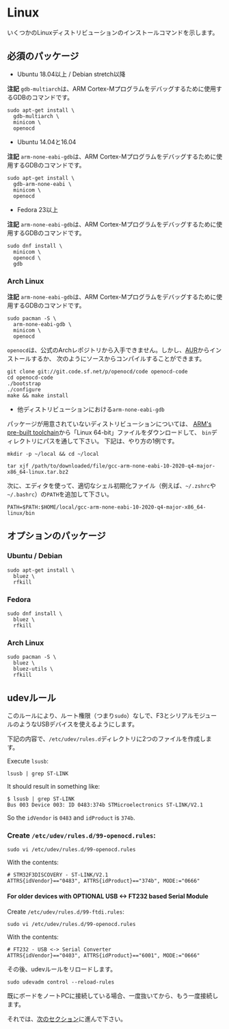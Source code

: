 # Linux

<!-- Here are the installation commands for a few Linux distributions. -->

いくつかのLinuxディストリビューションのインストールコマンドを示します。

<!-- ## REQUIRED packages -->

## 必須のパッケージ

<!-- - Ubuntu 18.04 or newer / Debian stretch or newer -->

- Ubuntu 18.04以上 / Debian stretch以降
<!-- 
> **NOTE** `gdb-multiarch` is the GDB command you'll use to debug your ARM
> Cortex-M programs
 -->

**注記** `gdb-multiarch`は、ARM Cortex-Mプログラムをデバッグするために使用するGDBのコマンドです。

<!-- Debian stretch -->
<!-- GDB 7.12 -->
<!-- OpenOCD 0.9.0 -->

<!-- Ubuntu 18.04 -->
<!-- GDB 8.1 -->
<!-- OpenOCD 0.10.0 -->

``` console
sudo apt-get install \
  gdb-multiarch \
  minicom \
  openocd
```

<!-- - Ubuntu 14.04 and 16.04 -->

- Ubuntu 14.04と16.04

<!-- 
> **NOTE** `arm-none-eabi-gdb` is the GDB command you'll use to debug your ARM
> Cortex-M programs
 -->

**注記** `arm-none-eabi-gdb`は、ARM Cortex-Mプログラムをデバッグするために使用するGDBのコマンドです。

<!-- Ubuntu 14.04 -->
<!-- GDB 7.6 -->
<!-- OpenOCD 0.7.0 -->

``` console
sudo apt-get install \
  gdb-arm-none-eabi \
  minicom \
  openocd
```

<!-- - Fedora 23 or newer -->

- Fedora 23以上

<!-- 
> **NOTE** `arm-none-eabi-gdb` is the GDB command you'll use to debug your ARM
> Cortex-M programs
 -->

**注記** `arm-none-eabi-gdb`は、ARM Cortex-Mプログラムをデバッグするために使用するGDBのコマンドです。

``` console
sudo dnf install \
  minicom \
  openocd \
  gdb
```

### Arch Linux

<!-- 
> **NOTE** `arm-none-eabi-gdb` is the GDB command you'll use to debug ARM
> Cortex-M programs
 -->

**注記** `arm-none-eabi-gdb`は、ARM Cortex-Mプログラムをデバッグするために使用するGDBのコマンドです。

``` console
sudo pacman -S \
  arm-none-eabi-gdb \
  minicom \
  openocd
```

<!-- 
`openocd` is not available in the official Arch repositories, but can be installed from the [AUR](https://aur.archlinux.org/packages/openocd/) or can be compiled from source as follows:
 -->

`openocd`は、公式のArchレポジトリから入手できません。しかし、[AUR](https://aur.archlinux.org/packages/openocd/)からインストールするか、
次のようにソースからコンパイルすることができます。

``` console
git clone git://git.code.sf.net/p/openocd/code openocd-code
cd openocd-code
./bootstrap
./configure
make && make install
```

<!-- - `arm-none-eabi-gdb` for other distros -->

- 他ディストリビューションにおける`arm-none-eabi-gdb`

<!-- 
For distros that don't have packages for [ARM's pre-built
toolchain](https://developer.arm.com/open-source/gnu-toolchain/gnu-rm/downloads),
download the "Linux 64-bit" file and put its `bin` directory on your path.
Here's one way to do it:
 -->

パッケージが用意されていないディストリビューションについては、
[ARM's pre-built toolchain](https://developer.arm.com/open-source/gnu-toolchain/gnu-rm/downloads)から「Linux 64-bit」ファイルをダウンロードして、
`bin`ディレクトリにパスを通して下さい。
下記は、やり方の1例です。

``` console
mkdir -p ~/local && cd ~/local
```
``` console
tar xjf /path/to/downloaded/file/gcc-arm-none-eabi-10-2020-q4-major-x86_64-linux.tar.bz2
```

<!-- 
Then, use your editor of choice to append to your `PATH` in the appropriate
shell init file (e.g. `~/.zshrc` or `~/.bashrc`):
 -->

次に、エディタを使って、適切なシェル初期化ファイル（例えば、`~/.zshrc`や`~/.bashrc`）の`PATH`を追加して下さい。

```
PATH=$PATH:$HOME/local/gcc-arm-none-eabi-10-2020-q4-major-x86_64-linux/bin
```

<!-- ## Optional packages -->

## オプションのパッケージ

### Ubuntu / Debian

``` console
sudo apt-get install \
  bluez \
  rfkill
```

### Fedora

``` console
sudo dnf install \
  bluez \
  rfkill
```

### Arch Linux

``` console
sudo pacman -S \
  bluez \
  bluez-utils \
  rfkill
```

<!-- ## udev rules -->

## udevルール

<!-- 
These rules let you use USB devices like the F3 and the Serial module without root privilege, i.e.
`sudo`.
 -->

このルールにより、ルート権限（つまり`sudo`）なしで、F3とシリアルモジュールのようなUSBデバイスを使えるようにします。

<!-- Create these two files in `/etc/udev/rules.d` with the contents shown below. -->

下記の内容で、`/etc/udev/rules.d`ディレクトリに2つのファイルを作成します。

Execute `lsusb`:
``` console
lsusb | grep ST-LINK
```
It should result in something like:
```
$ lsusb | grep ST-LINK
Bus 003 Device 003: ID 0483:374b STMicroelectronics ST-LINK/V2.1
```
So the `idVendor` is `0483` and `idProduct` is `374b`.

### Create `/etc/udev/rules.d/99-openocd.rules`:
``` console
sudo vi /etc/udev/rules.d/99-openocd.rules
```
With the contents:
``` text
# STM32F3DISCOVERY - ST-LINK/V2.1
ATTRS{idVendor}=="0483", ATTRS{idProduct}=="374b", MODE:="0666"
```
#### For older devices with OPTIONAL USB <-> FT232 based Serial Module

Create `/etc/udev/rules.d/99-ftdi.rules`:
``` console
sudo vi /etc/udev/rules.d/99-openocd.rules
```
With the contents:
``` text
# FT232 - USB <-> Serial Converter
ATTRS{idVendor}=="0403", ATTRS{idProduct}=="6001", MODE:="0666"
```

<!-- Then reload the udev rules with: -->

その後、udevルールをリロードします。

``` console
sudo udevadm control --reload-rules
```

<!-- If you had any board plugged to your laptop, unplug them and then plug them in again. -->

既にボードをノートPCに接続している場合、一度抜いてから、もう一度接続します。

<!-- Now, go to the [next section]. -->

それでは、[次のセクション]に進んで下さい。

<!-- [next section]: verify.md -->

[次のセクション]: verify.md
